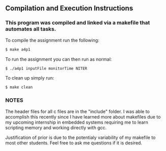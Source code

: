 ## Compilation and Execution Instructions

### This program was compiled and linked via a makefile that automates all tasks.

To compile the assignment run the following:
``` BASH
$ make a4p1
```

To run the assignment you can then run as normal:
``` BASH
$ ./a4p1 inputFile monitorTime NITER
```

To clean up simply run:
``` BASH
$ make clean
```

### NOTES

The header files for all c files are in the "include" folder. I was able to accomplish this recently since I have learned more about makefiles due to my upcoming internship in embedded systems requiring me to learn scripting memory and working directly with gcc.

Justification of prior is due to the potentialy variability of my makefile to most other students. Feel free to ask me questions if it is desired.